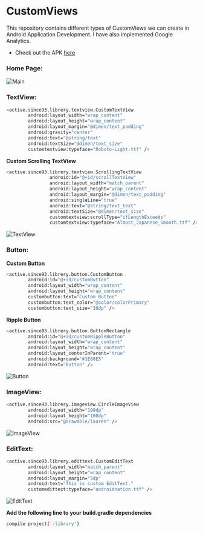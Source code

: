 # CustomViews
This repository contains different types of CustomViews we can create in Android Application Development.
I have also implemented Google Analytics.

- Check out the APK [here](https://appetize.io/app/2fcng57f0ng55x7e1dahzgay7m)

### Home Page:
![Main](https://github.com/activesince93/CustomViews/blob/master/screenshots/main.png)

### TextView:
```sh
<active.since93.librery.textview.CustomTextView
        android:layout_width="wrap_content"
        android:layout_height="wrap_content"
        android:layout_margin="@dimen/text_padding"
        android:gravity="center"
        android:text="@string/text"
        android:textSize="@dimen/text_size"
        customtextview:typeface="Roboto-Light.ttf" />
```
**Custom Scrolling TextView**
```sh
<active.since93.librery.textview.ScrollingTextView
                android:id="@+id/scrollTextView"
                android:layout_width="match_parent"
                android:layout_height="wrap_content"
                android:layout_margin="@dimen/text_padding"
                android:singleLine="true"
                android:text="@string/text_text"
                android:textSize="@dimen/text_size"
                customtextview:scrollType="ifLengthExceeds"
                customtextview:typeface="Almost_Japanese_Smooth.ttf" />
```
![TextView](https://github.com/activesince93/CustomViews/blob/master/screenshots/textview.gif)

### Button:
**Custom Button**
```sh
<active.since93.librery.button.CustomButton
        android:id="@+id/customButton"
        android:layout_width="wrap_content"
        android:layout_height="wrap_content"
        custombutton:text="Custom Button"
        custombutton:text_color="@color/colorPrimary"
        custombutton:text_size="10dp" />
```

**Ripple Button**
```sh
<active.since93.librery.button.ButtonRectangle
        android:id="@+id/customRippleButton"
        android:layout_width="wrap_content"
        android:layout_height="wrap_content"
        android:layout_centerInParent="true"
        android:background="#1E88E5"
        android:text="Button" />
```
![Button](https://github.com/activesince93/CustomViews/blob/master/screenshots/button.png)

### ImageView:
```sh
<active.since93.librery.imageview.CircleImageView
        android:layout_width="100dp"
        android:layout_height="100dp"
        android:src="@drawable/lauren" />
```
![ImageView](https://github.com/activesince93/CustomViews/blob/master/screenshots/imageview.png)

### EditText:
```sh
<active.since93.librery.edittext.CustomEditText
        android:layout_width="match_parent"
        android:layout_height="wrap_content"
        android:layout_margin="5dp"
        android:text="This is custom EditText."
        customedittext:typeface="androidnation.ttf" />
```
![EditText](https://github.com/activesince93/CustomViews/blob/master/screenshots/edittext.png)

**Add the following line to your build.gradle dependencies**
```sh
compile project(':library')
```
